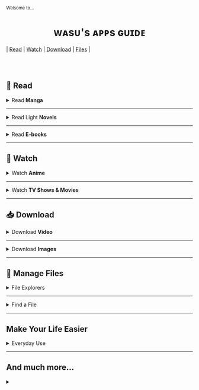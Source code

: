 <sub>Welsome to...</sub>
<h1 align="center">&#7457;&#7424;&#115;&#7452;&apos;&#115;&#32;&#7424;&#7465;&#7465;&#115;&#32;&#610;&#7452;&#618;&#7429;&#7431;</h1>

| [Read](#-read) 
| [Watch](#-watch) 
| [Download](#-download)
| [Files](#-manage-files)
|


</br></br>

&#128214; Read
--------

<details><summary>Read <b>Manga</b></summary>

&#10022; [**Tachiyomi**](https://tachiyomi.org/) and its [forks](https://tachiyomi.org/forks/). `FOSS` `Extension based`

&#10023; [**Saikou**](https://github.com/saikou-app/saikou) `FOSS`
|           +          |            -           |         +/-          |
| :-----------------: | :-----------------: | :-----------------: |
| Track with Anilist | Only Anilist tracking | Animations |
|  |  | Big padding and margins |

</details>

---

<details><summary>Read Light <b>Novels</b></summary>

&#10022; [**Shosetsu**](https://shosetsu.app)

&#10022; [**QuickNovel**](https://github.com/LagradOst/QuickNovel)

</details>

---

<details><summary>Read <b>E-books</b></summary>

&#10022; [**Moon+ Reader**](https://play.google.com/store/apps/details?id=com.flyersoft.moonreader) `&#9654;Google Play`

&#10022; [**Reasily**](https://play.google.com/store/apps/details?id=com.gmail.jxlab.app.reasily) `&#9654;Google Play`
> **ePub only** reader

</details>

---

&#127909; Watch
----------

<details><summary>Watch <b>Anime</b></summary>

&#10022; [**Aniyomi**](https://aniyomi.jmir.xyz/) `FOSS` `Extension based`
> Fork of Tachiyomi for anime. 

|           +          |            -           |
| :-----------------: | :-----------------: |
| Tachiyomi-like UI |  |
| Let both watch anime and read manga |  |
| Continue watching where you left |  |

&#10022; [**Saikou**](https://github.com/saikou-app/saikou) 
`FOSS`

&#10023; [Kayuri](https://github.com/Killerpac/Kayuri) 
`FOSS`

&#10023; [No](https://github.com/deceptions/no) 
`FOSS`  
> Just another gogoscraper, based on the leaked shiro source code.

&#10023; [Anime DL](https://github.com/sharn25/Anime-DL-Android-Verison) 
`FOSS`

&#10023; [Streamio](https://www.stremio.com/downloads) 
`FOSS` `Extension based`

&#10023; [**CloudStream**](https://github.com/recloudstream/cloudstream) `FOSS` `Extension based`
> Movie and Series centered but supports a few anime sources as well.

</details>

---

<details><summary>Watch <b>TV Shows & Movies</b></summary>

&#10022; [**CloudStream**](https://github.com/recloudstream/cloudstream) `FOSS` `Extension based`

</details>

---

&#128229; Download
---------------------

<details><summary>Download <b>Video</b></summary>

&#10022; [Video Downloader](https://play.google.com/store/apps/details?id=video.downloader.videodownloader) `&#9654;Google Play`
|           +          |            -           |
| :-----------------: | :-----------------: |
|  | Ads |
|  |  |

</details>

---

<details><summary>Download <b>Images</b></summary>

&#10022; [Image Hunter](https://play.google.com/store/apps/details?id=video.downloader.videodownloader) `&#9654;Google Play`

&#10022; [Gallerify](https://play.google.com/store/apps/details?id=com.atominvention.gallerify) `&#9654;Google Play`

 **�** ~~[GetThemAll]()~~ `&#9654;Google Play`
> Once upon a time it was great app... But owner changed and...

</details>

---

&#128194; Manage Files
---------------------------


<details><summary>File Explorers</summary>

&#10022; [**X-plore**](https://play.google.com/store/apps/details?id=com.lonelycatgames.Xplore) `&#9654;Google Play`
|           +          |            -           |
| :-----------------: | :-----------------: |
| Two column view |  |
| Remember scroll position |  |

</details>

---

<details><summary>Find a File</summary>

&#128161; [**aGrep**]() `FOSS` [`F-Droid`](https://f-droid.org/en/packages/jp.sblo.pandora.aGrep/)
> Search not only for filenames but also through content of files and documents

</details>

---

Make Your Life Easier
----------------------------------

<details><summary>Everyday Use</summary>

&#10022; [**FooView**](https://www.fooview.com/) [`&#9654;Google Play`](https://play.google.com/store/apps/details?id=com.fooview.android.fooview)  
> FooView is a floating ball with gestures, 500+ featuers all in one touch.

</details>


---

And much more...
-----------------------------

<details><summary></summary>

[]()

</details>
